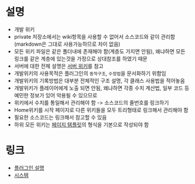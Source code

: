 # 설명
- 개발 위키
- private 저장소에서는 wiki항목을 사용할 수 없어서 소스코드와 같이 관리함 (markdown은 그대로 사용가능하므로 차이 없음)
- 모든 위키 파일은 같은 폴더내에 존재해야 함(계층도 가지면 안됨), 왜냐하면 모든 링크를 같은 계층에 있는것을 가정으로 상대참조를 하였기 때문
- 서버에 대한 전체 설명은 [서버 위키](https://github.com/worldbiomusic/RelayEscape/blob/main/server_wiki/Home.md)를 참고
- 개발위키의 사용목적은 플러그인의 `동작구조`, `수정법`을 문서화하기 위함임
- 개발위키의 기록방법은 대부분 전체적인 구조 설명, 각 클래스 사용법을 적어놓음
- 개발위키가 플레이어에게 노출 되면 안됨, 왜냐하면 각종 수치 계산법, 일부 코드 등 예민한 정보가 있어 악용될 수 있으므로
- 위키에서 수치를 통일해서 관리해야 함 -> 소스코드의 줄번호를 링크하기
- Home위키를 시작 페이지로 다른 위키들을 모두 트리형태로 링크해서 관리해야 함
- 필요한 소스코드는 링크해서 참고할 수 있음
- 하위 모든 위키는 [페이지 템플릿](page-template.md)의 형식을 기본으로 작성되야 함

# 링크
- [플러그인 설명](plugin-info.md)
- [시스템](system.md)
